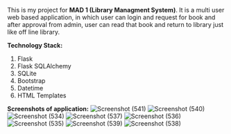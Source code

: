 This is my project for **MAD 1 (Library Managment System)**. It is a multi user web based application, in which user can login and request for book and after approval from admin, 
user can read that book and return to library just like off line library.

**Technology Stack:**
  1) Flask
  2) Flask SQLAlchemy
  3) SQLite
  4) Bootstrap
  5) Datetime
  6) HTML Templates

**Screenshots of application:**
![Screenshot (541)](https://github.com/user-attachments/assets/006f98ae-25ba-490d-8a3b-f643e53b1536)
![Screenshot (540)](https://github.com/user-attachments/assets/0af16bb6-ed32-4755-9c24-0afe6ab083fa)
![Screenshot (534)](https://github.com/user-attachments/assets/fd68ca5d-5dbc-4209-89ee-ea0d26cbb1b5)
![Screenshot (537)](https://github.com/user-attachments/assets/b161640b-2e46-4dce-b8ef-d344cdd013cf)
![Screenshot (536)](https://github.com/user-attachments/assets/c1f1290e-9ba8-4a37-a742-cd842b292c02)
![Screenshot (535)](https://github.com/user-attachments/assets/b9496c16-436d-419f-b990-3fbba1dc67b4)
![Screenshot (539)](https://github.com/user-attachments/assets/fc350c06-592f-4dc4-9945-c7e030e2fefe)
![Screenshot (538)](https://github.com/user-attachments/assets/080ef434-ffdc-441e-b222-ab73a2716e49)
